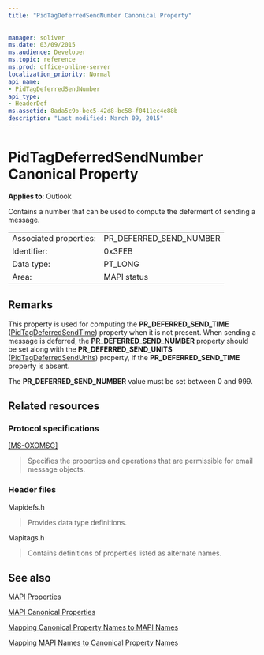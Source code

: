 ```yaml
---
title: "PidTagDeferredSendNumber Canonical Property"
 
 
manager: soliver
ms.date: 03/09/2015
ms.audience: Developer
ms.topic: reference
ms.prod: office-online-server
localization_priority: Normal
api_name:
- PidTagDeferredSendNumber
api_type:
- HeaderDef
ms.assetid: 8ada5c9b-bec5-42d8-bc58-f0411ec4e88b
description: "Last modified: March 09, 2015"
---
```


# PidTagDeferredSendNumber Canonical Property

  
  
**Applies to**: Outlook 
  
Contains a number that can be used to compute the deferment of sending a message.
  
|||
|:-----|:-----|
|Associated properties:  <br/> |PR_DEFERRED_SEND_NUMBER  <br/> |
|Identifier:  <br/> |0x3FEB  <br/> |
|Data type:  <br/> |PT_LONG  <br/> |
|Area:  <br/> |MAPI status  <br/> |
   
## Remarks

This property is used for computing the **PR_DEFERRED_SEND_TIME** ([PidTagDeferredSendTime](pidtagdeferredsendtime-canonical-property.md)) property when it is not present. When sending a message is deferred, the **PR_DEFERRED_SEND_NUMBER** property should be set along with the **PR_DEFERRED_SEND_UNITS** ([PidTagDeferredSendUnits](pidtagdeferredsendunits-canonical-property.md)) property, if the **PR_DEFERRED_SEND_TIME** property is absent. 
  
The **PR_DEFERRED_SEND_NUMBER** value must be set between 0 and 999. 
  
## Related resources

### Protocol specifications

[[MS-OXOMSG]](http://msdn.microsoft.com/library/daa9120f-f325-4afb-a738-28f91049ab3c%28Office.15%29.aspx)
  
> Specifies the properties and operations that are permissible for email message objects.
    
### Header files

Mapidefs.h
  
> Provides data type definitions.
    
Mapitags.h
  
> Contains definitions of properties listed as alternate names.
    
## See also



[MAPI Properties](mapi-properties.md)
  
[MAPI Canonical Properties](mapi-canonical-properties.md)
  
[Mapping Canonical Property Names to MAPI Names](mapping-canonical-property-names-to-mapi-names.md)
  
[Mapping MAPI Names to Canonical Property Names](mapping-mapi-names-to-canonical-property-names.md)

